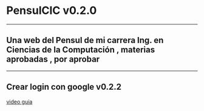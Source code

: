 # PensulCIC v0.2.0
------------------------------------------------------------------------

## Una web del Pensul de mi carrera Ing. en Ciencias de la Computación , materias aprobadas , por aprobar
------------------------------------------------------------------------

## Crear login con google v0.2.2
[video guia](https://www.youtube.com/watch?v=1rLBjRF0ep0&t=1s)
